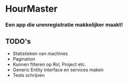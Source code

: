 # HourMaster
### Een app die urenregistratie makkelijker maakt!

## TODO's

- Statistieken van machines
- Pagination
- Kunnen filteren op Rol, Project etc.
- Generic Entity interface en services maken
- Tests schrijven
